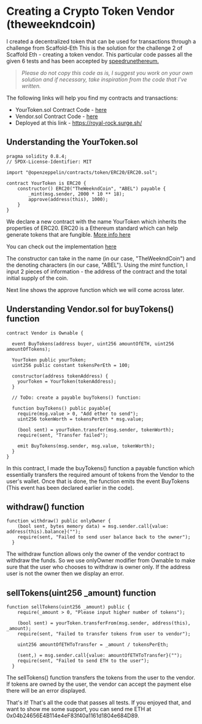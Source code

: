 # Creating a Crypto Token Vendor (theweekndcoin)
I created a decentralized token that can be used for transactions through a challenge from Scaffold-Eth
This is the solution for the challenge 2 of Scaffold Eth - creating a token vendor. This particular code passes all the given 6 tests and has been accepted by [speedrunethereum.](https://speedrunethereum.com/)
> _Please do not copy this code as is, I suggest you work on your own solution and if necessary, take inspiration from the code that I've written._

The following links will help you find my contracts and transactions:

* YourToken.sol Contract Code - [here](https://goerli.etherscan.io/address/0xBCAeA7B15a984973Fa283dA01d43aF6Ec2cefd99#code)
* Vendor.sol Contract Code - [here](https://goerli.etherscan.io/address/0x7282c9f8f52fDa725c583E9Bf6fd0eDbB05d098b#code)
* Deployed at this link - https://royal-rock.surge.sh/

## Understanding the YourToken.sol
```solidity
pragma solidity 0.8.4;
// SPDX-License-Identifier: MIT

import "@openzeppelin/contracts/token/ERC20/ERC20.sol";

contract YourToken is ERC20 {
    constructor() ERC20("TheWeekndCoin", "ABEL") payable {
        _mint(msg.sender, 2000 * 10 ** 18);
        approve(address(this), 1000);
    }
}
```

We declare a new contract with the name YourToken which inherits the properties of ERC20. 
ERC20 is a Ethereum standard which can help generate tokens that are fungible. [More info here](https://ethereum.org/en/developers/docs/standards/tokens/erc-20/)

You can check out the implementation [here](https://docs.openzeppelin.com/contracts/4.x/erc20)

The constructor can take in the name (in our case, "TheWeekndCoin") and the denoting characters (in our case, "ABEL"). Using the _mint_ function, I input 2 pieces of information - the address of the contract and the total initial supply of the coin.

Next line shows the approve function which we will come across later.

## Understanding Vendor.sol for buyTokens() function
```solidity
contract Vendor is Ownable {

  event BuyTokens(address buyer, uint256 amountOfETH, uint256 amountOfTokens);

  YourToken public yourToken;
  uint256 public constant tokensPerEth = 100;

  constructor(address tokenAddress) {
    yourToken = YourToken(tokenAddress);
  }

  // ToDo: create a payable buyTokens() function:
  
  function buyTokens() public payable{
    require(msg.value > 0, "Add ether to send");
    uint256 tokenWorth = tokensPerEth * msg.value;

    (bool sent) = yourToken.transfer(msg.sender, tokenWorth);
    require(sent, "Transfer failed");

    emit BuyTokens(msg.sender, msg.value, tokenWorth);
  }
}
```

In this contract, I made the buyTokens() function a payable function which essentially transfers the required amount of tokens from the Vendor to the user's wallet. Once that is done, the function emits the event BuyTokens (This event has been declared earlier in the code).

## withdraw() function

```solidity
function withdraw() public onlyOwner { 
    (bool sent, bytes memory data) = msg.sender.call{value: address(this).balance}("");
    require(sent, "Failed to send user balance back to the owner");
  }
```

The withdraw function allows only the owner of the vendor contract to withdraw the funds. So we use onlyOwner modifier from Ownable to make sure that the user who chooses to withdraw is owner only. If the address user is not the owner then we display an error.

## sellTokens(uint256 _amount) function

```solidity
function sellTokens(uint256 _amount) public {
    require(_amount > 0, "Please input higher number of tokens");

    (bool sent) = yourToken.transferFrom(msg.sender, address(this), _amount);
    require(sent, "Failed to transfer tokens from user to vendor");

    uint256 amountOfETHToTransfer = _amount / tokensPerEth;

    (sent,) = msg.sender.call{value: amountOfETHToTransfer}("");
    require(sent, "Failed to send ETH to the user");
  }
```

The sellTokens() function transfers the tokens from the user to the vendor. If tokens are owned by the user, the vendor can accept the payment else there will be an error displayed.

That's it! That's all the code that passes all tests. If you enjoyed that, and want to show me some support, you can send me ETH at 0x04b24656E4B114e4eF83f40a1161d1804e684D89.
